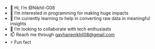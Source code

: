 - 👋 Hi, I’m @Nikhil-G08
- 👀 I’m interested in programming for making huge impacts 
- 🌱 I’m currently learning to help in converting raw data in meaningful insights
- 💞️ I’m looking to collaborate with tech enthusiasts
- 📫 Reach me through gavhanenikhil08@gmail.com
- ⚡ Fun fact 

<!---
Nikhil-G08/Nikhil-G08 is a ✨ special ✨ repository because its `README.md` (this file) appears on your GitHub profile.
You can click the Preview link to take a look at your changes.
--->
